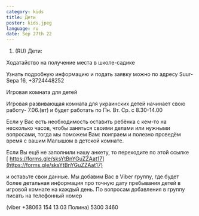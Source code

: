 ```yaml
---
category: kids
title: Дети
poster: kids.jpeg
language: ru
date: Sep 27th 22
---
```



1. (RU) Дети: 

Ходатайство на получение места в школе-садике

Узнать подробную информацию и подать заявку можно по адресу Suur-Sepa 16, +3724448252



Игровая комната для детей

Игровая развивающая комната для украинских детей начинает свою работу- 7.06.(вт) и будет работать по Пн. Вт. Ср. с 8.30-14.00

Если у Вас есть необходимость оставить ребёнка с кем-то на несколько часов, чтобы заняться своими делами или нужными вопросами, тогда мы поможем Вам: поиграем и полезно проведём время с вашим Малышом в детской комнате.

Если Вы ещё не заполнили нашу анкету, то переходите по этой ссылке [ https://forms.gle/sksYtBnYGuZZAat17](https://forms.gle/sksYtBnYGuZZAat17)

и оставьте свои данные. Мы добавим Вас в Viber группу, где будет более детальная информация про точную дату пребывания детей в игровой комнате на каждый день. По вопросам добавления в группу писать на телефонный номер

(viber +38063 154 13 03 Полина) 5300 3460